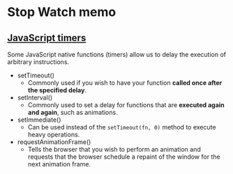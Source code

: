 # Stop Watch memo

## [JavaScript timers](https://developer.mozilla.org/en-US/Add-ons/Code_snippets/Timers)
Some JavaScript native functions (timers) allow us to delay the execution of arbitrary instructions.

- setTimeout()
  + Commonly used if you wish to have your function **called once after the specified delay**.
- setInterval()
  + Commonly used to set a delay for functions that are **executed again and again**, such as animations.
- setImmediate()
  + Can be used instead of the `setTimeout(fn, 0)` method to execute heavy operations.
- requestAnimationFrame()
  + Tells the browser that you wish to perform an animation and requests that the browser schedule a repaint of the window for the next animation frame.
